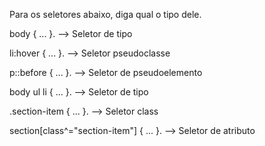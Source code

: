 Para os seletores abaixo, diga qual o tipo dele.

body { ... }. --> Seletor de tipo

li:hover { ... }. --> Seletor pseudoclasse

p::before { ... }. --> Seletor de pseudoelemento

body ul li { ... }. --> Seletor de tipo

.section-item { ... }. --> Seletor class

section[class^="section-item"] { ... }. --> Seletor de atributo
